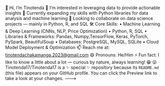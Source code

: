 👋 Hi, I’m Tinotenda
👀 I’m interested in leveraging data to provide actionable insights
🌱 Currently expanding my skills with Python libraries for data analysis and machine learning
💞️ Looking to collaborate on data science projects — mainly in Python, R, and SQL
🛠️ Core Skills:
• Machine Learning & Deep Learning (CNNs, NLP, Price Optimization)
• Python, R, SQL
• Libraries & Frameworks: Pandas, Numpy,TensorFlow, Keras, PyTorch, PySpark, BeautifulSoup
• Databases: PostgreSQL, MySQL, SQLite
• Cloud Model Deployment & Optimization
📫 Reach me at: tinotendachakamanga.2023@gmail.com
😄 Pronouns: He/Him
⚡ Fun fact: I like to know a little about a lot — curious by nature, always learning! 😁 😜
Tinotenda17/Tinotenda17 is a ✨ special ✨ repository because its `README.md` (this file) appears on your GitHub profile.
You can click the Preview link to take a look at your changes.
--->
